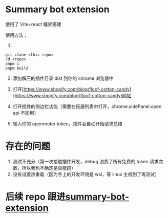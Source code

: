 # Summary bot extension

使用了 Vite+react 框架搭建

使用方法：

1.

```
git clone <this repo>
cd <repo>
pnpm i
pnpm build
```

2. 添加解压的插件目录 dist 到你的 chrome 浏览器中

3. 打开[https://www.shopify.com/blog/floof-cotton-candy](https://www.shopify.com/blog/floof-cotton-candy)网站

4. 打开插件的侧边栏功能（需要在拓展列表中打开，chrome.sidePanel.open api 不能用）

5. 输入你的 openrouter token，插件会自动开始请求总结

# 存在的问题

1. 测试不充分（第一次接触插件开发，debug 浪费了所有免费的 token 请求次数，所以我也不确定是否能跑）
2. 没有设置热重载（因为手上的开发环境是 wsl，等 linux 主机到了再测试）

# 后续 repo 跟进[summary-bot-extension](https://github.com/PHSix/summary-bot-extension)
